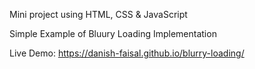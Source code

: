 Mini project using HTML, CSS & JavaScript

Simple Example of Bluury Loading Implementation

Live Demo: https://danish-faisal.github.io/blurry-loading/
